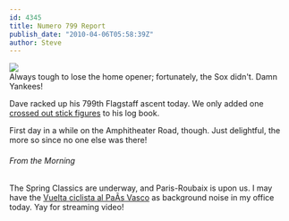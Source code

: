 ```yaml
---
id: 4345
title: Numero 799 Report
publish_date: "2010-04-06T05:58:39Z"
author: Steve
---
```

[![](http://www.flagstafffrenzy.org/wp-content/uploads/2010/04/red-sox.gif)](http://sports.espn.go.com/boston/mlb/columns/story?columnist=bryant_howard&id=5056257)  
Always tough to lose the home opener; fortunately, the Sox didn't. Damn Yankees!

Dave racked up his 799th Flagstaff ascent today. We only added one [crossed out stick figures](http://www.flagstafffrenzy.org/2004/10/24/extreme-lunch-brake) to his log book.

First day in a while on the Amphitheater Road, though. Just delightful, the more so since no one else was there!

###### From the Morning

The Spring Classics are underway, and Paris-Roubaix is upon us. I may have the [Vuelta ciclista al PaÃ­s Vasco](http://www.universalsports.com/news/article/newsid=464433.html) as background noise in my office today. Yay for streaming video!
